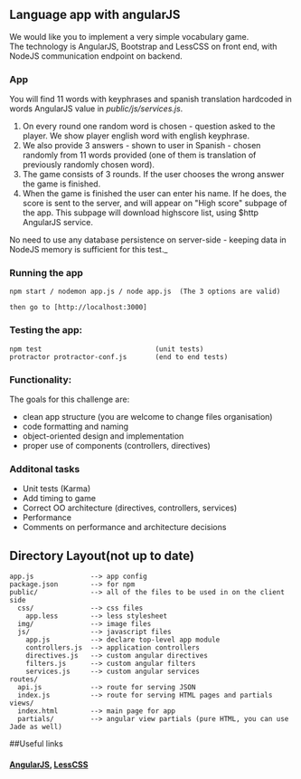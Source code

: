## Language app with angularJS


We would like you to implement a very simple vocabulary game.  
The technology is AngularJS, Bootstrap and LessCSS on front end, with NodeJS communication endpoint on backend.

### App

You will find 11 words with keyphrases and spanish translation hardcoded in words AngularJS value in *public/js/services.js*.  

1. On every round one random word is chosen - question asked to the player. We show player english word with english keyphrase.  
2. We also provide 3 answers - shown to user in Spanish - chosen randomly from 11 words provided (one of them is translation of previously randomly chosen word).   
3. The game consists of 3 rounds. If the user chooses the wrong answer the game is finished.
4. When the game is finished the
 user can enter his name. If he does, the score is sent to the server, and will appear on "High score" subpage of the app. This subpage will download highscore list, using $http AngularJS service.


No need to use any database persistence on server-side - keeping data in NodeJS memory is sufficient for this test._

### Running the app
    
    npm start / nodemon app.js / node app.js  (The 3 options are valid)

    then go to [http://localhost:3000] 


### Testing the app:   

    npm test                            (unit tests)
    protractor protractor-conf.js       (end to end tests)


### Functionality:


The goals for this challenge are:  
- clean app structure (you are welcome to change files organisation)  
- code formatting and naming  
- object-oriented design and implementation
- proper use of components (controllers, directives)


### Additonal tasks

- Unit tests (Karma)  
- Add timing to game
- Correct OO architecture (directives, controllers, services)
- Performance
- Comments on performance and architecture decisions


## Directory Layout(not up to date)
    
    app.js              --> app config
    package.json        --> for npm
    public/             --> all of the files to be used in on the client side
      css/              --> css files
        app.less        --> less stylesheet
      img/              --> image files
      js/               --> javascript files
        app.js          --> declare top-level app module
        controllers.js  --> application controllers
        directives.js   --> custom angular directives
        filters.js      --> custom angular filters
        services.js     --> custom angular services
    routes/
      api.js            --> route for serving JSON
      index.js          --> route for serving HTML pages and partials
    views/
      index.html        --> main page for app
      partials/         --> angular view partials (pure HTML, you can use Jade as well)


##Useful links
#### [AngularJS](http://angularjs.org/), [LessCSS](http://lesscss.org/)



